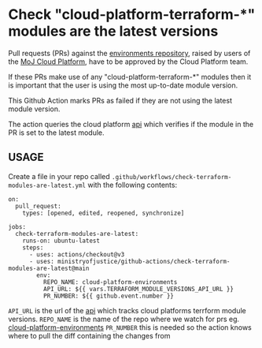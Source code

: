 # Check "cloud-platform-terraform-\*" modules are the latest versions

Pull requests (PRs) against the [environments repository][env-repo],
raised by users of the [MoJ Cloud Platform][cloud-platform],
have to be approved by the Cloud Platform team.

If these PRs make use of any "cloud-platform-terraform-\*" modules then it is important that the user is using the most up-to-date module version.

This Github Action marks PRs as failed if they are not using the latest module version.

The action queries the cloud platform [api][api-terraform-versions] which verifies if the module in the PR is set to the latest module.

## USAGE

Create a file in your repo called `.github/workflows/check-terraform-modules-are-latest.yml` with the
following contents:

```
on:
  pull_request:
    types: [opened, edited, reopened, synchronize]

jobs:
  check-terraform-modules-are-latest:
    runs-on: ubuntu-latest
    steps:
      - uses: actions/checkout@v3
      - uses: ministryofjustice/github-actions/check-terraform-modules-are-latest@main
        env:
          REPO_NAME: cloud-platform-environments
          API_URL: ${{ vars.TERRAFORM_MODULE_VERSIONS_API_URL }}
          PR_NUMBER: ${{ github.event.number }}
```

`API_URL` is the url of the [api][api-terraform-versions] which tracks cloud platforms terrform module versions.
`REPO_NAME` is the name of the repo where we watch for prs eg. [cloud-platform-environments][env-repo]
`PR_NUMBER` this is needed so the action knows where to pull the diff containing the changes from

[env-repo]: https://github.com/ministryofjustice/cloud-platform-environments
[cloud-platform]: https://github.com/ministryofjustice/cloud-platform
[api-terraform-versions]: https://github.com/ministryofjustice/cloud-platform-go-get-module
